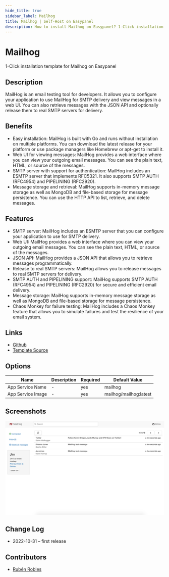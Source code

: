 ```yaml
---
hide_title: true
sidebar_label: Mailhog
title: Mailhog | Self-Host on Easypanel
description: How to install Mailhog on Easypanel? 1-Click installation template for Mailhog on Easypanel
---
```


<!-- generated -->

# Mailhog

1-Click installation template for Mailhog on Easypanel

## Description

MailHog is an email testing tool for developers. It allows you to configure your application to use MailHog for SMTP delivery and view messages in a web UI. You can also retrieve messages with the JSON API and optionally release them to real SMTP servers for delivery.

## Benefits

- Easy installation: MailHog is built with Go and runs without installation on multiple platforms. You can download the latest release for your platform or use package managers like Homebrew or apt-get to install it.
- Web UI for viewing messages: MailHog provides a web interface where you can view your outgoing email messages. You can see the plain text, HTML, or source of the messages.
- SMTP server with support for authentication: MailHog includes an ESMTP server that implements RFC5321. It also supports SMTP AUTH (RFC4954) and PIPELINING (RFC2920).
- Message storage and retrieval: MailHog supports in-memory message storage as well as MongoDB and file-based storage for message persistence. You can use the HTTP API to list, retrieve, and delete messages.

## Features

- SMTP server: MailHog includes an ESMTP server that you can configure your application to use for SMTP delivery.
- Web UI: MailHog provides a web interface where you can view your outgoing email messages. You can see the plain text, HTML, or source of the messages.
- JSON API: MailHog provides a JSON API that allows you to retrieve messages programmatically.
- Release to real SMTP servers: MailHog allows you to release messages to real SMTP servers for delivery.
- SMTP AUTH and PIPELINING support: MailHog supports SMTP AUTH (RFC4954) and PIPELINING (RFC2920) for secure and efficient email delivery.
- Message storage: MailHog supports in-memory message storage as well as MongoDB and file-based storage for message persistence.
- Chaos Monkey for failure testing: MailHog includes a Chaos Monkey feature that allows you to simulate failures and test the resilience of your email system.

## Links

- [Github](https://github.com/mailhog/MailHog/)
- [Template Source](https://github.com/easypanel-io/templates/tree/main/templates/mailhog)

## Options

Name | Description | Required | Default Value
-|-|-|-
App Service Name | - | yes | mailhog
App Service Image | - | yes | mailhog/mailhog:latest

## Screenshots

![Mailhog Screenshot](./assets/screenshot.png)

## Change Log

- 2022-10-31 – first release

## Contributors

- [Rubén Robles](https://github.com/D8vjork)
